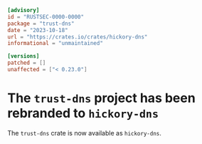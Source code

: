 ```toml
[advisory]
id = "RUSTSEC-0000-0000"
package = "trust-dns"
date = "2023-10-18"
url = "https://crates.io/crates/hickory-dns"
informational = "unmaintained"

[versions]
patched = []
unaffected = ["< 0.23.0"]
```

# The `trust-dns` project has been rebranded to `hickory-dns`

The `trust-dns` crate is now available as `hickory-dns`.
